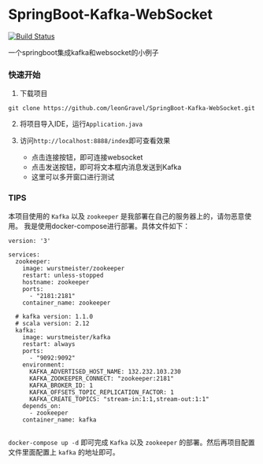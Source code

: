 # SpringBoot-Kafka-WebSocket


[![Build Status](https://www.travis-ci.org/leonGravel/SpringBoot-Kafka-WebSocket.svg?branch=master)](https://www.travis-ci.org/leonGravel/SpringBoot-Kafka-WebSocket)

一个springboot集成kafka和websocket的小例子

### 快速开始

1. 下载项目

```
git clone https://github.com/leonGravel/SpringBoot-Kafka-WebSocket.git
```

2. 将项目导入IDE，运行`Application.java` 

3. 访问`http://localhost:8888/index`即可查看效果

    * 点击连接按钮，即可连接websocket
    * 点击发送按钮，即可将文本框内消息发送到Kafka
    * 这里可以多开窗口进行测试

### TIPS

本项目使用的 `Kafka` 以及 `zookeeper` 是我部署在自己的服务器上的，请勿恶意使用。
我是使用docker-compose进行部署。具体文件如下：

```
version: '3'

services:
  zookeeper:
    image: wurstmeister/zookeeper
    restart: unless-stopped
    hostname: zookeeper
    ports:
      - "2181:2181"
    container_name: zookeeper

  # kafka version: 1.1.0
  # scala version: 2.12
  kafka:
    image: wurstmeister/kafka
    restart: always
    ports:
      - "9092:9092"
    environment:
      KAFKA_ADVERTISED_HOST_NAME: 132.232.103.230
      KAFKA_ZOOKEEPER_CONNECT: "zookeeper:2181"
      KAFKA_BROKER_ID: 1
      KAFKA_OFFSETS_TOPIC_REPLICATION_FACTOR: 1
      KAFKA_CREATE_TOPICS: "stream-in:1:1,stream-out:1:1"
    depends_on:
      - zookeeper
    container_name: kafka
    
```
`docker-compose up -d` 即可完成 `Kafka` 以及 `zookeeper` 的部署。然后再项目配置文件里面配置上 `kafka` 的地址即可。

